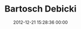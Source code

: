 ---
title: "Bartosch Debicki"
date: 2012-12-21 15:28:36 00:00
permalink: /bde
twitter: ""
likes: [1559,1064,1497,1495,1391,310,835,58,1525]
id: 1689
gravatar: "http://www.gravatar.com/avatar/ccb888e3a2d846488382ac29997ce9c5"
---